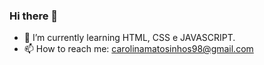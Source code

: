 ### Hi there 👋


- 🌱 I’m currently learning HTML, CSS e JAVASCRIPT.
- 📫 How to reach me: carolinamatosinhos98@gmail.com

